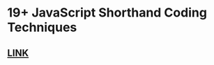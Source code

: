 # 19+ JavaScript Shorthand Coding Techniques

## [LINK](https://www.sitepoint.com/shorthand-javascript-techniques/)
